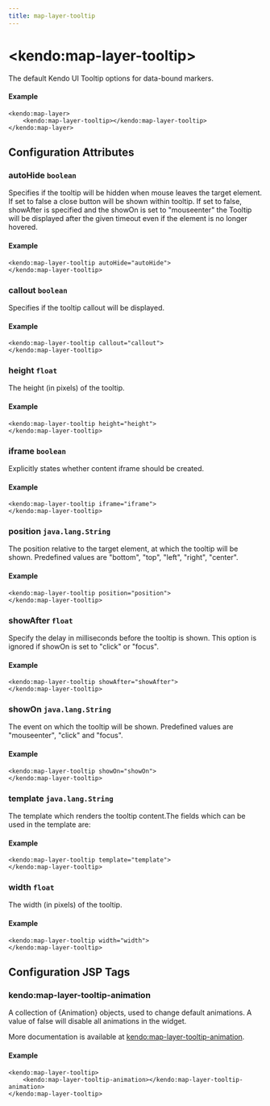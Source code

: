 ```yaml
---
title: map-layer-tooltip
---
```


# \<kendo:map-layer-tooltip\>

The default Kendo UI Tooltip options for data-bound markers.

#### Example
    <kendo:map-layer>
        <kendo:map-layer-tooltip></kendo:map-layer-tooltip>
    </kendo:map-layer>

## Configuration Attributes

### autoHide `boolean`

Specifies if the tooltip will be hidden when mouse leaves the target element. If set to false a close button will be shown within tooltip. If set to false, showAfter is specified and the showOn is set to "mouseenter" the Tooltip will be displayed after the given timeout even if the element is no longer hovered.

#### Example
    <kendo:map-layer-tooltip autoHide="autoHide">
    </kendo:map-layer-tooltip>

### callout `boolean`

Specifies if the tooltip callout will be displayed.

#### Example
    <kendo:map-layer-tooltip callout="callout">
    </kendo:map-layer-tooltip>

### height `float`

The height (in pixels) of the tooltip.

#### Example
    <kendo:map-layer-tooltip height="height">
    </kendo:map-layer-tooltip>

### iframe `boolean`

Explicitly states whether content iframe should be created.

#### Example
    <kendo:map-layer-tooltip iframe="iframe">
    </kendo:map-layer-tooltip>

### position `java.lang.String`

The position relative to the target element, at which the tooltip will be shown. Predefined values are "bottom", "top", "left", "right", "center".

#### Example
    <kendo:map-layer-tooltip position="position">
    </kendo:map-layer-tooltip>

### showAfter `float`

Specify the delay in milliseconds before the tooltip is shown. This option is ignored if showOn is set to "click" or "focus".

#### Example
    <kendo:map-layer-tooltip showAfter="showAfter">
    </kendo:map-layer-tooltip>

### showOn `java.lang.String`

The event on which the tooltip will be shown. Predefined values are "mouseenter", "click" and "focus".

#### Example
    <kendo:map-layer-tooltip showOn="showOn">
    </kendo:map-layer-tooltip>

### template `java.lang.String`

The template which renders the tooltip content.The fields which can be used in the template are:

#### Example
    <kendo:map-layer-tooltip template="template">
    </kendo:map-layer-tooltip>

### width `float`

The width (in pixels) of the tooltip.

#### Example
    <kendo:map-layer-tooltip width="width">
    </kendo:map-layer-tooltip>


##  Configuration JSP Tags

### kendo:map-layer-tooltip-animation

A collection of {Animation} objects, used to change default animations. A value of false
will disable all animations in the widget.

More documentation is available at [kendo:map-layer-tooltip-animation](/api/wrappers/jsp/map/layer-tooltip-animation).

#### Example

    <kendo:map-layer-tooltip>
        <kendo:map-layer-tooltip-animation></kendo:map-layer-tooltip-animation>
    </kendo:map-layer-tooltip>

